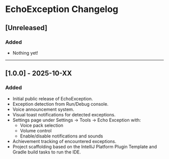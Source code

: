 <!-- Keep a Changelog guide -> https://keepachangelog.com -->

# EchoException Changelog

## [Unreleased]

### Added
- Nothing yet!

---

## [1.0.0] - 2025-10-XX

### Added
- Initial public release of EchoException.
- Exception detection from Run/Debug console.
- Voice announcement system.
- Visual toast notifications for detected exceptions.
- Settings page under Settings → Tools → Echo Exception with:
  - Voice pack selection
  - Volume control
  - Enable/disable notifications and sounds
- Achievement tracking of encountered exceptions.
- Project scaffolding based on the IntelliJ Platform Plugin Template and Gradle build tasks to run the IDE.

